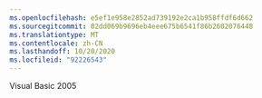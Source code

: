 ```yaml
---
ms.openlocfilehash: e5ef1e958e2852ad739192e2ca1b958ffdf6d662
ms.sourcegitcommit: 02dd069b9696eb4eee675b6541f86b2602076448
ms.translationtype: MT
ms.contentlocale: zh-CN
ms.lasthandoff: 10/20/2020
ms.locfileid: "92226543"
---
```

Visual Basic 2005